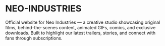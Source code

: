 # NEO-INDUSTRIES
Official website for Neo Industries — a creative studio showcasing original films, behind-the-scenes content, animated GIFs, comics, and exclusive downloads. Built to highlight our latest trailers, stories, and connect with fans through subscriptions.
